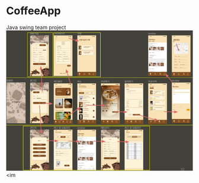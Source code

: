 # CoffeeApp
Java swing team project
<img src="https://github.com/gosirock/CoffeeApp/blob/main/systemflow.png">
<im
